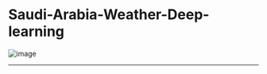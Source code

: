 # Saudi-Arabia-Weather-Deep-learning
![image](https://user-images.githubusercontent.com/93076431/148577428-6579b675-9ba0-4605-8d04-9ebd3ea6e720.png)

---
